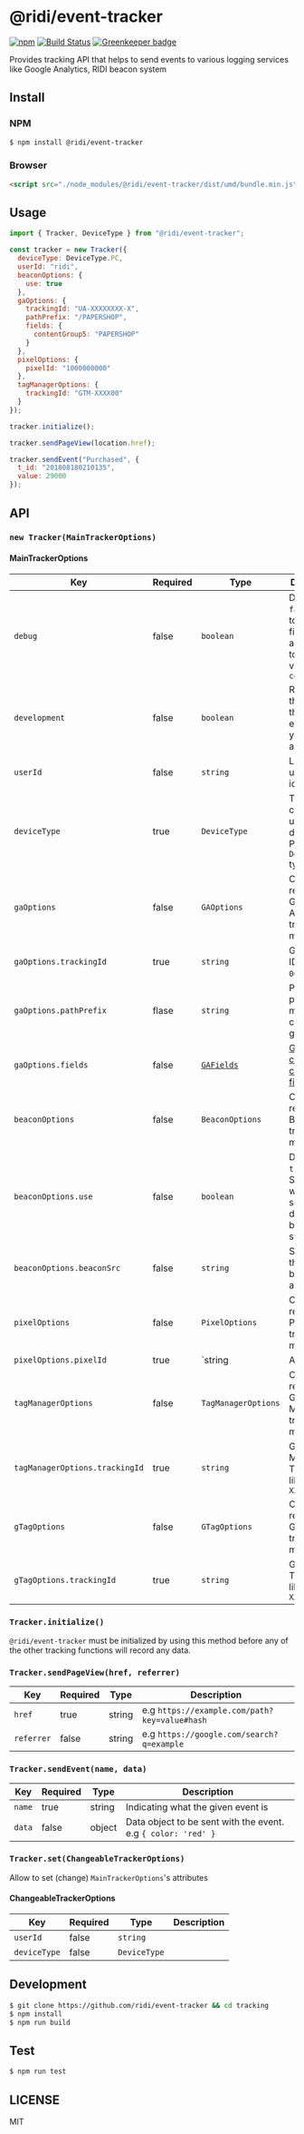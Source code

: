 # @ridi/event-tracker

[![npm](https://img.shields.io/npm/v/@ridi/event-tracker.svg)](https://www.npmjs.com/package/@ridi/event-tracker)
[![Build Status](https://travis-ci.com/ridi/event-tracker.svg?branch=master)](https://travis-ci.com/ridi/event-tracker)
[![Greenkeeper badge](https://badges.greenkeeper.io/ridi/event-tracker.svg)](https://greenkeeper.io/)

Provides tracking API that helps to send events to various logging services like Google Analytics, RIDI beacon system

## Install

### NPM

```bash
$ npm install @ridi/event-tracker
```

### Browser

```html
<script src="./node_modules/@ridi/event-tracker/dist/umd/bundle.min.js"></script>
```

## Usage

```javascript
import { Tracker, DeviceType } from "@ridi/event-tracker";

const tracker = new Tracker({
  deviceType: DeviceType.PC,
  userId: "ridi",
  beaconOptions: {
    use: true
  },
  gaOptions: {
    trackingId: "UA-XXXXXXXX-X",
    pathPrefix: "/PAPERSHOP",
    fields: {
      contentGroup5: "PAPERSHOP"
    }
  },
  pixelOptions: {
    pixelId: "1000000000"
  },
  tagManagerOptions: {
    trackingId: "GTM-XXXX00"
  }
});

tracker.initialize();

tracker.sendPageView(location.href);

tracker.sendEvent("Purchased", {
  t_id: "201808180210135",
  value: 29000
});
```

## API

### `new Tracker(MainTrackerOptions)`

#### MainTrackerOptions

| Key                            | Required | Type                                                                                  | Description                                                                                                                     |
| ------------------------------ | -------- | ------------------------------------------------------------------------------------- | ------------------------------------------------------------------------------------------------------------------------------- |
| `debug`                        | false    | `boolean`                                                                             | Defaults to `false` If set to `true`, All fired events are logged to browser via `console.log`                                  |
| `development`                  | false    | `boolean`                                                                             | Represents the state of the system environment your application                                                                 |
| `userId`                       | false    | `string`                                                                              | Logged user's identifier.                                                                                                       |
| `deviceType`                   | true     | `DeviceType`                                                                          | Type of connected user's device. Please refer `DeviceType` type                                                                 |
| `gaOptions`                    | false    | `GAOptions`                                                                           | Options related with Google Analytics tracking module                                                                           |
| `gaOptions.trackingId`         | true     | `string`                                                                              | GA Tracking ID like `UA-000000-01`.                                                                                             |
| `gaOptions.pathPrefix`         | flase    | `string`                                                                              | Pathname prefix for manual content grouping.                                                                                    |
| `gaOptions.fields`             | false    | [`GAFields`](https://github.com/ridi/event-tracker/blob/master/src/trackers/ga.ts#L4) | [GA configurable create only fields.](https://developers.google.com/analytics/devguides/collection/analyticsjs/field-reference) |
| `beaconOptions`                | false    | `BeaconOptions`                                                                       | Options related with Beacon tracking module                                                                                     |
| `beaconOptions.use`            | false    | `boolean`                                                                             | Defaults to `true`, Specifies whether to send log data to beacon system                                                         |
| `beaconOptions.beaconSrc`      | false    | `string`                                                                              | Source of the image to be used as a beacon                                                                                      |
| `pixelOptions`                 | false    | `PixelOptions`                                                                        | Options related with Pixel tracking module                                                                                      |
| `pixelOptions.pixelId`         | true     | `string | Array<string>`                                                              | Facebook Pixel Tracking ID like `1000000000`.                                                                                   |
| `tagManagerOptions`            | false    | `TagManagerOptions`                                                                   | Options related with Google Tag Manager tracking module                                                                         |
| `tagManagerOptions.trackingId` | true     | `string`                                                                              | Google Tag Manager Tracking ID like `GTM-XXXX00`                                                                                |
| `gTagOptions`                  | false    | `GTagOptions`                                                                         | Options related with GTag tracking module                                                                                       |
| `gTagOptions.trackingId`       | true     | `string`                                                                              | GTag Tracking ID like `AW-XXXX00`                                                                                               |

### `Tracker.initialize()`

`@ridi/event-tracker` must be initialized by using this method before any of the other tracking functions will record any data.

### `Tracker.sendPageView(href, referrer)`

| Key        | Required | Type   | Description                                   |
| ---------- | -------- | ------ | --------------------------------------------- |
| `href`     | true     | string | e.g `https://example.com/path?key=value#hash` |
| `referrer` | false    | string | e.g `https://google.com/search?q=example`     |

### `Tracker.sendEvent(name, data)`

| Key    | Required | Type   | Description                                                   |
| ------ | -------- | ------ | ------------------------------------------------------------- |
| `name` | true     | string | Indicating what the given event is                            |
| `data` | false    | object | Data object to be sent with the event. e.g `{ color: 'red' }` |

### `Tracker.set(ChangeableTrackerOptions)`

Allow to set (change) `MainTrackerOptions`'s attributes

#### ChangeableTrackerOptions

| Key          | Required | Type         | Description |
| ------------ | -------- | ------------ | ----------- |
| `userId`     | false    | `string`     |             |
| `deviceType` | false    | `DeviceType` |             |

## Development

```bash
$ git clone https://github.com/ridi/event-tracker && cd tracking
$ npm install
$ npm run build
```

## Test

```bash
$ npm run test
```

## LICENSE

MIT
